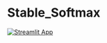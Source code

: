 # Stable_Softmax
[![Streamlit App](https://static.streamlit.io/badges/streamlit_badge_black_white.svg)](https://stablesoftmax-lwnfllhgganbsybhaexc6w.streamlit.app/)
